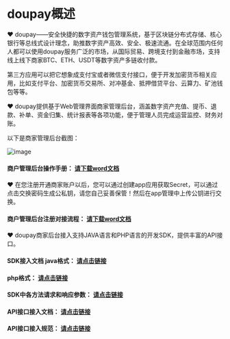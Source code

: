 # doupay概述
❤ doupay——安全快捷的数字资产钱包管理系统，基于区块链分布式存储、核心银行等总线式设计理念，助推数字资产高效、安全、极速流通。在全球范围内任何人都可以使用doupay服务广泛的市场，从国际贸易、跨境支付到金融市场，支持线上线下商家BTC、ETH、USDT等数字资产多链收付款。

第三方应用可以把它想象成支付宝或者微信支付接口，便于开发加密货币相关应用，比如支付平台、加密货币交易所、对冲基金、抵押借贷平台、云算力、矿池钱包等等。 

❤ doupay提供基于Web管理界面商家管理后台，涵盖数字资产充值、提币、退款、补单、资金归集、统计报表等各项功能，便于管理人员完成运营监控、财务对账。

以下是商家管理后台截图：

![image](https://user-images.githubusercontent.com/87971832/126969389-26328f96-1709-4fe0-b57a-9dfa0743da8e.png)

 ####           商户管理后台操作手册：      [请下载word文档](https://github.com/doupay/doupay-wiki/blob/main/%E5%95%86%E6%88%B7%E5%90%8E%E5%8F%B0%E6%93%8D%E4%BD%9C%E6%89%8B%E5%86%8C.docx)

❤ 在您注册开通商家账户以后，您可以通过创建app应用获取Secret，可以通过点击交换密码生成公私钥，请您自己妥善保管！然后在app管理中上传公钥进行交换。

 ####           商户管理后台注册对接流程：    [请下载word文档](https://github.com/doupay/doupay-wiki/blob/main/%E5%95%86%E5%AE%B6%E5%AF%B9%E6%8E%A5%E6%B5%81%E7%A8%8B.docx)

❤ doupay商家后台接入支持JAVA语言和PHP语言的开发SDK，提供丰富的API接口。

 ####      SDK接入文档 java格式：     [请点击链接](https://github.com/doupay/doupay-java)
 
 ####      php格式：     [请点击链接](https://github.com/doupay/doupay-php)
 
 

####      SDK中各方法请求和响应参数：     [请点击链接](https://github.com/doupay/doupay-java/wiki)

####      API接口接入文档：     [请点击链接](https://github.com/doupay/doupay-wiki/blob/main/%E5%8E%9F%E7%94%9F%E6%8E%A5%E5%8F%A3%E6%96%87%E6%A1%A3.md)

####      API接口接入规范：     [请点击链接](https://github.com/doupay/doupay-wiki/blob/main/%E6%8E%A5%E5%8F%A3%E8%A7%84%E8%8C%83.md)
